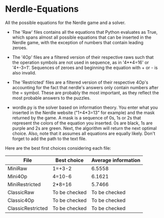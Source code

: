 # Nerdle-Equations
All the possible equations for the Nerdle game and a solver.

- The 'Raw' files contains all the equations that Python evaluates as True, which spans almost all possible equations that can be inserted in the Nerdle game, with the exception of numbers that contain leading zeroes.
- The '4Op' files are a filtered version of their respective raws such that the operation symbols are not used in sequence, as in '4**4=16' or '4+-3=1'. Sequences of zeroes and beginning the equation with + or - is also invalid.
- The 'Restricted' files are a filtered version of their respective 4Op's accounting for the fact that nerdle's answers only contain numbers after the = symbol. These are probably the most important, as they reflect the most probable answers to the puzzles.

- wordle.py is the solver based on information theory. You enter what you inserted in the Nerdle website ("1+4*3=13" for example) and the mask returned by the game. A mask is a sequence of 0s, 1s or 2s that represent the colors of the equation you inserted. 0s are black, 1s are purple and 2s are green. Next, the algorithm will return the next optimal choice. Also, note that it assumes all equations are equally likely. Don't forget to add the path to the text file. 

Here are the best first choices considering each file:

| File              | Best choice   | Average information |
| ----------------- | ------------- | ------------------- |
| MiniRaw           |     1=+3-2    |       6.5558        |
| Mini4Op           |    4=10-6     |       6.1621        |
| MiniRestricted    |    2*8=16     |       5.7466        |
| ClassicRaw        | To be checked |    To be checked    |
| Classic4Op        | To be checked |    To be checked    |
| ClassicRestricted | To be checked |    To be checked    |
